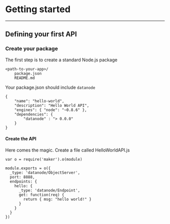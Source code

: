 # Getting started
***

Defining your first API
----------

### Create your package

The first step is to create a standard Node.js package

```
<path-to-your-app>/
    package.json
    README.md
```

Your package.json should include ```datanode```

```node
{
    "name": "hello-world",
    "description": "Hello World API",
    "engines": { "node": "~0.8.6" },
    "dependencies": {
        "datanode" : "> 0.0.0"
    }
}
```

#### Create the API

Here comes the magic. Create a file called HelloWorldAPI.js

```node
var o = require('maker').o(module)

module.exports = o({
  _type: 'datanode/ObjectServer',
  port: 8888,
  endpoints: {
    hello: {
      _type: 'datanode/Endpoint',
      get: function(req) {
        return { msg: "hello world!" }
      }
    }
  }
})
```
